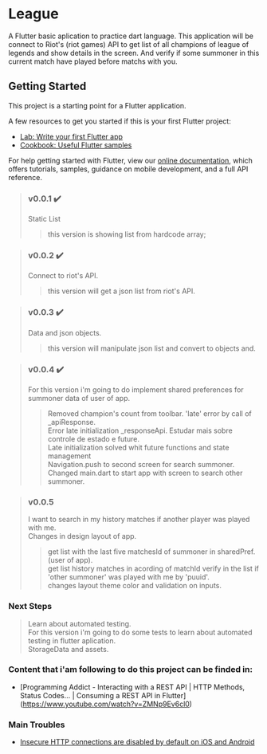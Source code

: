 # League
A Flutter basic aplication  to practice dart language.
This application will be connect to Riot's (riot games) API to get list of all champions of league of legends and show
details in the screen. And verify if some summoner in this current match have played before matchs with you.


## Getting Started

This project is a starting point for a Flutter application.

A few resources to get you started if this is your first Flutter project:

- [Lab: Write your first Flutter app](https://flutter.dev/docs/get-started/codelab)
- [Cookbook: Useful Flutter samples](https://flutter.dev/docs/cookbook)

For help getting started with Flutter, view our
[online documentation](https://flutter.dev/docs), which offers tutorials,
samples, guidance on mobile development, and a full API reference.


>### v0.0.1 :heavy_check_mark:
>Static List
>>this version is showing list from hardcode array;

>### v0.0.2 :heavy_check_mark:
>Connect to riot's API.<br>
>>this version will get a json list from riot's API.

>### v0.0.3 :heavy_check_mark:
>Data and json objects.<br>
>>this version will manipulate json list and convert to objects and.

>### v0.0.4 :heavy_check_mark:
>For this version i'm going to do implement shared preferences for summoner data of user of app.<br>
>>Removed champion's count from toolbar.
>>'late' error by call of _apiResponse.<br>
>Error late initialization _responseApi. Estudar mais sobre controle de estado e future.<br>
>>Late initialization solved whit future functions and state management<br>
>>Navigation.push to second screen for search summoner. Changed main.dart to start app with screen to search other summoner.<br>

>### v0.0.5
>I want to search in my history matches if another player was played with me.<br>
>Changes in design layout of app.<br>
>>get list with the last five matchesId of summoner in sharedPref. (user of app).<br>
>>get list history matches in acording of matchId 
>>verify in the list if 'other summoner' was played with me by 'puuid'. <br>
>>changes layout theme color and validation on inputs.<br>

### Next Steps
>Learn about automated testing.<br>
>For this version i'm going to do some tests to learn about automated testing in flutter aplication.<br>
>StorageData and assets.<br>

### Content that i'am following to do this project can be finded in:
- [Programming Addict - Interacting with a REST API | HTTP Methods, Status Codes... | Consuming a REST API in Flutter] (https://www.youtube.com/watch?v=ZMNp9Ev6cl0)<br>

### Main Troubles
- [Insecure HTTP connections are disabled by default on iOS and Android](https://flutter.dev/docs/release/breaking-changes/network-policy-ios-android)